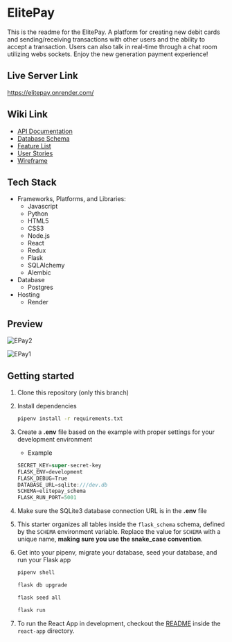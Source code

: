 # ElitePay

This is the readme for the ElitePay. A platform for creating new debit cards and sending/receiving transactions with other users and the ability to accept a transaction. Users can also talk in real-time through a chat room utilizing webs sockets. Enjoy the new generation payment experience!

## Live Server Link
https://elitepay.onrender.com/

## Wiki Link
* [API Documentation](https://github.com/jeffliu007/ElitePay/wiki/API-Docs)
* [Database Schema](https://github.com/jeffliu007/ElitePay/wiki/DB-Schemaa)
* [Feature List](https://github.com/jeffliu007/ElitePay/wiki/MVP-Feature-List)
* [User Stories](https://github.com/jeffliu007/ElitePay/wiki/User-Stories)
* [Wireframe](https://github.com/jeffliu007/ElitePay/wiki/Wireframe)

## Tech Stack
* Frameworks, Platforms, and Libraries: 
  * Javascript
  * Python
  * HTML5
  * CSS3
  * Node.js
  * React
  * Redux
  * Flask
  * SQLAlchemy
  * Alembic
* Database
  * Postgres
* Hosting
  * Render
  
  
 ## Preview
  
  ![EPay2](https://user-images.githubusercontent.com/98433650/226741558-c1ae2682-0483-4ec7-819d-1fc93b2b0ea2.gif)

  
  ![EPay1](https://user-images.githubusercontent.com/98433650/226741572-194d1af2-6abe-4a1f-8b69-75861c8d4b7e.gif)

  
## Getting started
1. Clone this repository (only this branch)

2. Install dependencies

      ```bash
      pipenv install -r requirements.txt
      ```

3. Create a **.env** file based on the example with proper settings for your
   development environment
   - Example
   
   ```js
   SECRET_KEY=super-secret-key
   FLASK_ENV=development
   FLASK_DEBUG=True
   DATABASE_URL=sqlite:///dev.db
   SCHEMA=elitepay_schema
   FLASK_RUN_PORT=5001
   ```

4. Make sure the SQLite3 database connection URL is in the **.env** file

5. This starter organizes all tables inside the `flask_schema` schema, defined
   by the `SCHEMA` environment variable.  Replace the value for
   `SCHEMA` with a unique name, **making sure you use the snake_case
   convention**.

6. Get into your pipenv, migrate your database, seed your database, and run your Flask app

   ```bash
   pipenv shell
   ```

   ```bash
   flask db upgrade
   ```

   ```bash
   flask seed all
   ```

   ```bash
   flask run
   ```

7. To run the React App in development, checkout the [README](./react-app/README.md) inside the `react-app` directory.
